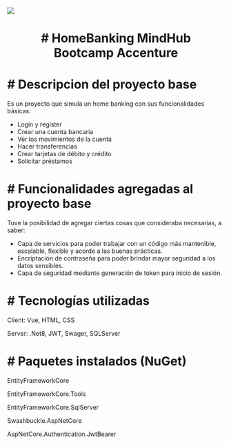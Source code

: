 <img src= "https://github.com/AnaBeneitez/HomeBankingMindHub/assets/129800955/8f6ef301-ec8f-4189-9a3e-151ba49c493d">
<h1 align="center"># HomeBanking MindHub Bootcamp Accenture</h1>
<h1 align="left"># Descripcion del proyecto base</h1>
<p>Es un proyecto que simula un home banking con sus funcionalidades básicas:</p>
<ul>
  <li>Login y register</li>
  <li>Crear una cuenta bancaria</li>
  <li>Ver los movimientos de la cuenta</li>
  <li>Hacer transferencias</li>
  <li>Crear tarjetas de débito y crédito</li>
  <li>Solicitar préstamos</li>  
</ul>
<h1># Funcionalidades agregadas al proyecto base</h1>
<p>Tuve la posibilidad de agregar ciertas cosas que consideraba necesarias, a saber:</p>
<ul>
  <li>Capa de servicios para poder trabajar con un código más mantenible, escalable, flexible y acorde a las buenas prácticas.</li>
  <li>Encriptación de contraseña para poder brindar mayor seguridad a los datos sensibles.</li>
  <li>Capa de seguridad mediante generación de token para inicio de sesión.</li>
</ul>
<h1># Tecnologías utilizadas</h1>
<p>Client: Vue, HTML, CSS</p>
<p>Server: .Net8, JWT, Swager, SQLServer</p>
<h1># Paquetes instalados (NuGet)</h1>
<p>EntityFrameworkCore</p>
<p>EntityFrameworkCore.Tools</p>
<p>EntityFrameworkCore.SqlServer</p>
<p>Swashbuckle.AspNetCore</p>
<p>AspNetCore.Authentication.JwtBearer</p>



